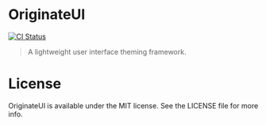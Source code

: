 # OriginateUI

[![CI Status](http://img.shields.io/travis/Originate/OriginateUI.svg?style=flat)](https://travis-ci.org/Originate/OriginateUI)

> A lightweight user interface theming framework.

# License

OriginateUI is available under the MIT license. See the LICENSE file for more info.